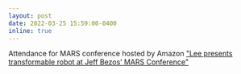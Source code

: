 ```yaml
---
layout: post
date: 2022-03-25 15:59:00-0400
inline: true
---
```


Attendance for MARS conference hosted by Amazon ["Lee presents transformable robot at Jeff Bezos’ MARS Conference"](https://engineering.tamu.edu/news/2022/05/etid-meen-lee-presents-transformable-robot-at-jeff-bezos-mars-conference.html)
